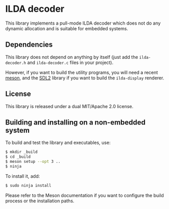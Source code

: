 ILDA decoder
============

This library implements a pull-mode ILDA decoder which does not do any dynamic allocation
and is suitable for embedded systems.

Dependencies
------------

This library does not depend on anything by itself (just add the `ilda-decoder.h` and
`ilda-decoder.c` files in your project).

However, if you want to build the utility programs, you will need a recent
[meson](https://mesonbuild.com), and the [SDL2](https://www.libsdl.org/)
library if you want to build the `ilda-display` renderer.

License
-------

This library is released under a dual MIT/Apache 2.0 license.

Building and installing on a non-embedded system
-------------------------------------------------

To build and test the library and executables, use:

``` bash
$ mkdir _build
$ cd _build
$ meson setup --opt 3 ..
$ ninja
```

To install it, add:

``` bash
$ sudo ninja install
```

Please refer to the Meson documentation if you want to configure the build process
or the installation paths.
